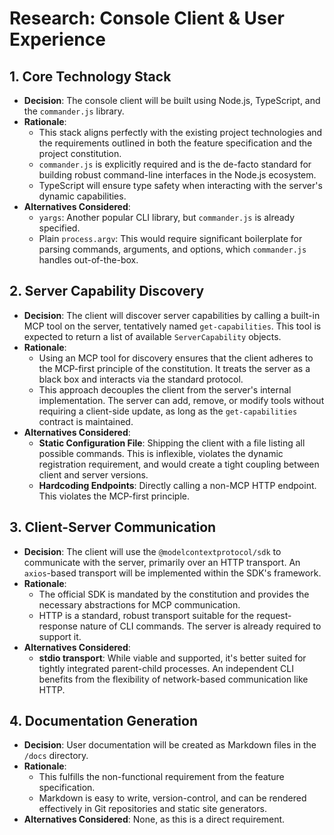 # Research: Console Client & User Experience

## 1. Core Technology Stack

- **Decision**: The console client will be built using Node.js, TypeScript, and the `commander.js` library.
- **Rationale**:
  - This stack aligns perfectly with the existing project technologies and the requirements outlined in both the feature specification and the project constitution.
  - `commander.js` is explicitly required and is the de-facto standard for building robust command-line interfaces in the Node.js ecosystem.
  - TypeScript will ensure type safety when interacting with the server's dynamic capabilities.
- **Alternatives Considered**:
  - `yargs`: Another popular CLI library, but `commander.js` is already specified.
  - Plain `process.argv`: This would require significant boilerplate for parsing commands, arguments, and options, which `commander.js` handles out-of-the-box.

## 2. Server Capability Discovery

- **Decision**: The client will discover server capabilities by calling a built-in MCP tool on the server, tentatively named `get-capabilities`. This tool is expected to return a list of available `ServerCapability` objects.
- **Rationale**:
  - Using an MCP tool for discovery ensures that the client adheres to the MCP-first principle of the constitution. It treats the server as a black box and interacts via the standard protocol.
  - This approach decouples the client from the server's internal implementation. The server can add, remove, or modify tools without requiring a client-side update, as long as the `get-capabilities` contract is maintained.
- **Alternatives Considered**:
  - **Static Configuration File**: Shipping the client with a file listing all possible commands. This is inflexible, violates the dynamic registration requirement, and would create a tight coupling between client and server versions.
  - **Hardcoding Endpoints**: Directly calling a non-MCP HTTP endpoint. This violates the MCP-first principle.

## 3. Client-Server Communication

- **Decision**: The client will use the `@modelcontextprotocol/sdk` to communicate with the server, primarily over an HTTP transport. An `axios`-based transport will be implemented within the SDK's framework.
- **Rationale**:
  - The official SDK is mandated by the constitution and provides the necessary abstractions for MCP communication.
  - HTTP is a standard, robust transport suitable for the request-response nature of CLI commands. The server is already required to support it.
- **Alternatives Considered**:
  - **stdio transport**: While viable and supported, it's better suited for tightly integrated parent-child processes. An independent CLI benefits from the flexibility of network-based communication like HTTP.

## 4. Documentation Generation

- **Decision**: User documentation will be created as Markdown files in the `/docs` directory.
- **Rationale**:
  - This fulfills the non-functional requirement from the feature specification.
  - Markdown is easy to write, version-control, and can be rendered effectively in Git repositories and static site generators.
- **Alternatives Considered**: None, as this is a direct requirement.
